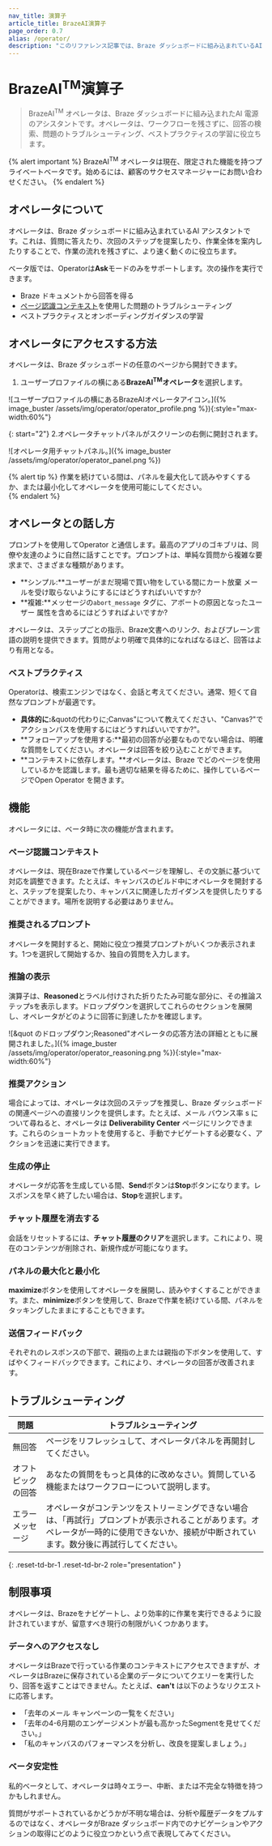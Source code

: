 ```yaml
---
nav_title: 演算子
article_title: BrazeAI演算子
page_order: 0.7
alias: /operator/
description: "このリファレンス記事では、Braze ダッシュボードに組み込まれているAI を搭載したアシスタントであるBrazeAI オペレータについて説明します。"
---
```


# BrazeAI<sup>TM</sup>演算子

> BrazeAI<sup>TM</sup> オペレータは、Braze ダッシュボードに組み込まれたAI 電源のアシスタントです。オペレータは、ワークフローを残さずに、回答の検索、問題のトラブルシューティング、ベストプラクティスの学習に役立ちます。

{% alert important %}
BrazeAI<sup>TM</sup> オペレータは現在、限定された機能を持つプライベートベータです。始めるには、顧客のサクセスマネージャーにお問い合わせください。
{% endalert %}

## オペレータについて

オペレータは、Braze ダッシュボードに組み込まれているAI アシスタントです。これは、質問に答えたり、次回のステップを提案したり、作業全体を案内したりすることで、作業の流れを残さずに、より速く動くのに役立ちます。

ベータ版では、Operatorは**Ask**モードのみをサポートします。次の操作を実行できます。

- Braze ドキュメントから回答を得る
- [ページ認識コンテキスト](#page-aware-context)を使用した問題のトラブルシューティング
- ベストプラクティスとオンボーディングガイダンスの学習

## オペレータにアクセスする方法

オペレータは、Braze ダッシュボードの任意のページから開封できます。  

1. ユーザープロファイルの横にある**BrazeAI<sup>TM</sup>オペレータ**を選択します。

\![ユーザープロファイルの横にあるBrazeAIオペレータアイコン。]({% image_buster /assets/img/operator/operator_profile.png %}){:style="max-width:60%"}

{: start="2"}
2\.オペレータチャットパネルがスクリーンの右側に開封されます。

\![オペレータ用チャットパネル。]({% image_buster /assets/img/operator/operator_panel.png %})

{% alert tip %}
作業を続けている間は、パネルを最大化して読みやすくするか、または最小化してオペレータを使用可能にしてください。  
{% endalert %}

## オペレータとの話し方

プロンプトを使用してOperator と通信します。最高のアプリのゴキブリは、同僚や友達のように自然に話すことです。プロンプトは、単純な質問から複雑な要求まで、さまざまな種類があります。

- **シンプル:**ユーザーがまだ現場で買い物をしている間にカート放棄 メールを受け取らないようにするにはどうすればいいですか?
- **複雑:**メッセージの`abort_message` タグに、アボートの原因となったユーザー 属性を含めるにはどうすればよいですか?

オペレータは、ステップごとの指示、Braze文書へのリンク、およびプレーン言語の説明を提供できます。質問がより明確で具体的になればなるほど、回答はより有用となる。 

### ベストプラクティス

Operatorは、検索エンジンではなく、会話と考えてください。通常、短くて自然なプロンプトが最適です。

- **具体的に:**&quotの代わりに;Canvas"について教えてください、"Canvas?"でアクションパスを使用するにはどうすればいいですか?"。  
- **フォローアップを使用する:**最初の回答が必要なものでない場合は、明確な質問をしてください。オペレータは回答を絞り込むことができます。
- **コンテキストに依存します。**オペレータは、Braze でどのページを使用しているかを認識します。最も適切な結果を得るために、操作しているページでOpen Operator を開きます。

## 機能

オペレータには、ベータ時に次の機能が含まれます。

### ページ認識コンテキスト

オペレータは、現在Brazeで作業しているページを理解し、その文脈に基づいて対応を調整できます。たとえば、キャンバスのビルド中にオペレータを開封すると、ステップを提案したり、キャンバスに関連したガイダンスを提供したりすることができます。場所を説明する必要はありません。 

### 推奨されるプロンプト

オペレータを開封すると、開始に役立つ推奨プロンプトがいくつか表示されます。1つを選択して開始するか、独自の質問を入力します。

### 推論の表示

演算子は、**Reasoned**とラベル付けされた折りたたみ可能な部分に、その推論ステップsを表示します。ドロップダウンを選択してこれらのセクションを展開し、オペレータがどのように回答に到達したかを確認します。

\![&quot のドロップダウン;Reasoned"オペレータの応答方法の詳細とともに展開されました。]({% image_buster /assets/img/operator/operator_reasoning.png %}){:style="max-width:60%"}

### 推奨アクション

場合によっては、オペレータは次回のステップを推奨し、Braze ダッシュボードの関連ページへの直接リンクを提供します。たとえば、メール バウンス率 s について尋ねると、オペレータは **Deliverability Center** ページにリンクできます。これらのショートカットを使用すると、手動でナビゲートする必要なく、アクションを迅速に実行できます。

### 生成の停止

オペレータが応答を生成している間、**Send**ボタンは**Stop**ボタンになります。レスポンスを早く終了したい場合は、**Stop**を選択します。

### チャット履歴を消去する

会話をリセットするには、**チャット履歴のクリア**を選択します。これにより、現在のコンテンツが削除され、新規作成が可能になります。

### パネルの最大化と最小化

**maximize**ボタンを使用してオペレータを展開し、読みやすくすることができます。また、**minimize**ボタンを使用して、Brazeで作業を続けている間、パネルをタッキングしたままにすることもできます。

### 送信フィードバック

それぞれのレスポンスの下部で、親指の上または親指の下ボタンを使用して、すばやくフィードバックできます。これにより、オペレータの回答が改善されます。

## トラブルシューティング

| 問題 | トラブルシューティング |
| --- | --- |
| 無回答 | ページをリフレッシュして、オペレータパネルを再開封してください。 |
| オフトピックの回答 | あなたの質問をもっと具体的に改めなさい。質問している機能またはワークフローについて説明します。 |
| エラーメッセージ | オペレータがコンテンツをストリーミングできない場合は、「再試行」プロンプトが表示されることがあります。オペレータが一時的に使用できないか、接続が中断されています。数分後に再試行してください。 |
{: .reset-td-br-1 .reset-td-br-2 role="presentation" }

## 制限事項

オペレータは、Brazeをナビゲートし、より効率的に作業を実行できるように設計されていますが、留意すべき現行の制限がいくつかあります。

### データへのアクセスなし

オペレータはBrazeで行っている作業のコンテキストにアクセスできますが、オペレータはBrazeに保存されている企業のデータについてクエリーを実行したり、回答を返すことはできません。たとえば、**can't** は以下のようなリクエストに応答します。

- 「去年のメール キャンペーンの一覧をください」
- 「去年の4-6月期のエンゲージメントが最も高かったSegmentを見せてください。」
- 「私のキャンバスのパフォーマンスを分析し、改良を提案しましょう。」

### ベータ安定性

私的ベータとして、オペレータは時々エラー、中断、または不完全な特徴を持つかもしれません。

質問がサポートされているかどうかが不明な場合は、分析や履歴データをプルするのではなく、オペレータがBraze ダッシュボード内でのナビゲーションやアクションの取得にどのように役立つかという点で表現してみてください。
